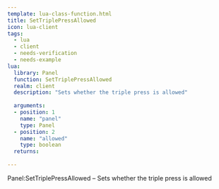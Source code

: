 ```yaml
---
template: lua-class-function.html
title: SetTriplePressAllowed
icon: lua-client
tags:
  - lua
  - client
  - needs-verification
  - needs-example
lua:
  library: Panel
  function: SetTriplePressAllowed
  realm: client
  description: "Sets whether the triple press is allowed"
  
  arguments:
  - position: 1
    name: "panel"
    type: Panel
  - position: 2
    name: "allowed"
    type: boolean
  returns:
    
---
```


<div class="lua__search__keywords">
Panel:SetTriplePressAllowed &#x2013; Sets whether the triple press is allowed
</div>
